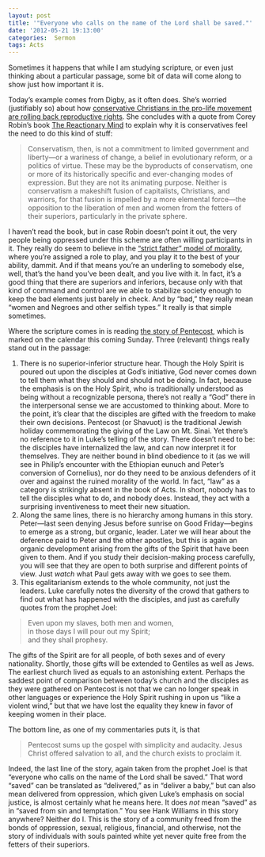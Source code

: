 ```yaml
---
layout: post
title: '"Everyone who calls on the name of the Lord shall be saved."'
date: '2012-05-21 19:13:00'
categories:  Sermon
tags: Acts
---
```



Sometimes it happens that while I am studying scripture, or even just thinking about a particular passage, some bit of data will come along to show just how important it is.

Today’s example comes from Digby, as it often does. She’s worried (justifiably so) about how [conservative Christians in the pro-life movement are rolling back reproductive rights](http://digbysblog.blogspot.com/2012/05/todays-first-report-from-laboratories.html). She concludes with a quote from Corey Robin’s book [The Reactionary Mind](http://www.amazon.com/gp/product/0199793743/ref=as_li_tf_tl?ie=UTF8&tag=hullabaloo05-20&linkCode=as2&camp=1789&creative=9325&creativeASIN=0199793743) to explain why it is conservatives feel the need to do this kind of stuff:

> Conservatism, then, is not a commitment to limited government and liberty—or a wariness of change, a belief in evolutionary reform, or a politics of virtue. These may be the byproducts of conservatism, one or more of its historically specific and ever-changing modes of expression. But they are not its animating purpose. Neither is conservatism a makeshift fusion of capitalists, Christians, and warriors, for that fusion is impelled by a more elemental force—the opposition to the liberation of men and women from the fetters of their superiors, particularly in the private sphere.

I haven’t read the book, but in case Robin doesn’t point it out, the very people being oppressed under this scheme are often willing participants in it. They really do seem to believe in the [“strict father” model of morality](http://en.wikipedia.org/wiki/Strict_father_model), where you’re assigned a role to play, and you play it to the best of your ability, dammit. And if that means you’re an underling to somebody else, well, that’s the hand you’ve been dealt, and you live with it. In fact, it’s a good thing that there are superiors and inferiors, because only with that kind of command and control are we able to stabilize society enough to keep the bad elements just barely in check. And by “bad,” they really mean “women and Negroes and other selfish types.” It really is that simple sometimes.

Where the scripture comes in is reading [the story of Pentecost](http://bible.oremus.org/?ql=204624675), which is marked on the calendar this coming Sunday. Three (relevant) things really stand out in the passage:

1. There is no superior-inferior structure hear. Though the Holy Spirit is poured out upon the disciples at God’s initiative, God never comes down to tell them what they should and should not be doing. In fact, because the emphasis is on the Holy Spirit, who is traditionally understood as being without a recognizable persona, there’s not really a “God” there in the interpersonal sense we are accustomed to thinking about. More to the point, it’s clear that the disciples are gifted with the freedom to make their own decisions. Pentecost (or Shavuot) is the traditional Jewish holiday commemorating the giving of the Law on Mt. Sinai. Yet there’s no reference to it in Luke’s telling of the story. There doesn’t need to be: the disciples have internalized the law, and can now interpret it for themselves. They are neither bound in blind obedience to it (as we will see in Philip’s encounter with the Ethiopian eunuch and Peter’s conversion of Cornelius), nor do they need to be anxious defenders of it over and against the ruined morality of the world. In fact, “law” as a category is strikingly absent in the book of Acts. In short, nobody has to tell the disciples what to do, and nobody does. Instead, they act with a surprising inventiveness to meet their new situation.
2. Along the same lines, there is no hierarchy among humans in this story. Peter—last seen denying Jesus before sunrise on Good Friday—begins to emerge as a strong, but organic, leader. Later we will hear about the deference paid to Peter and the other apostles, but this is again an organic development arising from the gifts of the Spirit that have been given to them. And if you study their decision-making process carefully, you will see that they are open to both surprise and different points of view. Just *watch* what Paul gets away with we goes to see them.
3. This egalitarianism extends to the whole community, not just the leaders. Luke carefully notes the diversity of the crowd that gathers to find out what has happened with the disciples, and just as carefully quotes from the prophet Joel:  
> Even upon my slaves, both men and women,  
>  in those days I will pour out my Spirit;  
> and they shall prophesy.

The gifts of the Spirit are for all people, of both sexes and of every nationality. Shortly, those gifts will be extended to Gentiles as well as Jews. The earliest church lived as equals to an astonishing extent. Perhaps the saddest point of comparison between today’s church and the disciples as they were gathered on Pentecost is not that we can no longer speak in other languages or experience the Holy Spirit rushing in upon us “like a violent wind,” but that we have lost the equality they knew in favor of keeping women in their place.

The bottom line, as one of my commentaries puts it, is that

> Pentecost sums up the gospel with simplicity and audacity. Jesus Christ offered salvation to all, and the church exists to proclaim it.

Indeed, the last line of the story, again taken from the prophet Joel is that “everyone who calls on the name of the Lord shall be saved.” That word “saved” can be translated as “delivered,” as in “deliver a baby,” but can also mean delivered from oppression, which given Luke’s emphasis on social justice, is almost certainly what he means here. It does *not* mean “saved” as in “saved from sin and temptation.” You see Hank Williams in this story anywhere? Neither do I. This is the story of a community freed from the bonds of oppression, sexual, religious, financial, and otherwise, not the story of individuals with souls painted white yet never quite free from the fetters of their superiors.


